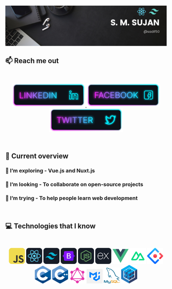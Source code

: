 ![I am a Frontend Engineer. ](https://github.com/sadif50/sadif50/blob/main/images/githubcover.png)

## :mailbox: Reach me out

<br />

<p align="center">
  <a href="https://www.linkedin.com/in/sadif50">
    <img height="75" src="https://github.com/sadif50/sadif50/blob/main/images/icons/Linkedin.png">
  </a>
  <a href="https://www.facebook.com/sadif100">
    <img height="75" src="https://github.com/sadif50/sadif50/blob/main/images/icons/Facebook.png">
  </a>
  <a href="https://twitter.com/sadif50">
    <img height="75" src="https://github.com/sadif50/sadif50/blob/main/images/icons/Twitter.png">
  </a>
</p>

<br />

## :eyes: Current overview

### 🌱 I’m exploring - Vue.js and Nuxt.js

### 👯 I’m looking - To collaborate on open-source projects

### 🤔 I’m trying - To help people learn web development

<br />

## :computer: Technologies that I know

<br>
<p align="center">
<img width="50" src="https://github.com/sadif50/sadif50/blob/main/images/icons/JavaScript.png"/>
<img width="50" src="https://github.com/sadif50/sadif50/blob/main/images/icons/react.png"/>
<img width="50" src="https://github.com/sadif50/sadif50/blob/main/images/icons/tailwind.png"/>
<img width="50" src="https://github.com/sadif50/sadif50/blob/main/images/icons/Bootsrap.png"/>
<img width="50" src="https://github.com/sadif50/sadif50/blob/main/images/icons/node.png"/>
<img width="50" src="https://github.com/sadif50/sadif50/blob/main/images/icons/express.png"/>
<img width="50" src="https://github.com/sadif50/sadif50/blob/main/images/icons/vue.png"/>
<img width="50" src="https://github.com/sadif50/sadif50/blob/main/images/icons/nuxt.svg"/>
<img width="50" src="https://github.com/sadif50/sadif50/blob/main/images/icons/ant-design.png"/>
<img width="50" src="https://github.com/sadif50/sadif50/blob/main/images/icons/c.png"/>
<img width="50" src="https://github.com/sadif50/sadif50/blob/main/images/icons/c++.png"/>
<img width="50" src="https://github.com/sadif50/sadif50/blob/main/images/icons/graphql.png"/>
<img width="50" src="https://github.com/sadif50/sadif50/blob/main/images/icons/mui.png"/>
<img width="50" src="https://github.com/sadif50/sadif50/blob/main/images/icons/mysql.png"/>
<img width="50" src="https://github.com/sadif50/sadif50/blob/main/images/icons/sequelize.png"/>
</p><br/>
